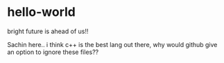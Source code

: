 hello-world
===========

bright future is ahead of us!!

Sachin here.. i think c++ is the best lang out there, 
why would github give an option to ignore these files??
